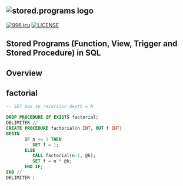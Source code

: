 ## ![stored.programs logo](https://raw.githubusercontent.com/deepgrace/stored.programs/master/logo/stored.programs.png)
[![996.icu](https://img.shields.io/badge/link-996.icu-red.svg)](https://996.icu)
[![LICENSE](https://img.shields.io/badge/license-Anti%20996-blue.svg)](https://github.com/996icu/996.ICU/blob/master/LICENSE)
## Stored Programs (Function, View, Trigger and Stored Procedure) in SQL

## Overview

## factorial
```sql
-- SET max_sp_recursion_depth = N

DROP PROCEDURE IF EXISTS factorial;
DELIMITER //
CREATE PROCEDURE factorial(n INT, OUT f INT)
BEGIN
       IF n <= 1 THEN
          SET f = 1;
       ELSE
          CALL factorial(n-1, @k);
          SET f = n * @k;
       END IF;
END //
DELIMITER ;
```
